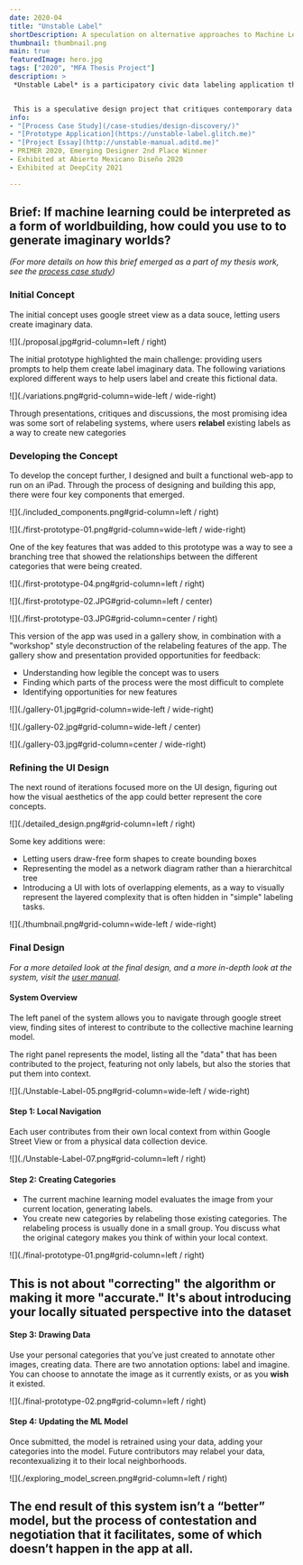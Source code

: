 ```yaml
---
date: 2020-04
title: "Unstable Label"
shortDescription: A speculation on alternative approaches to Machine Learning through the design of a data labeling app.
thumbnail: thumbnail.png
main: true
featuredImage: hero.jpg
tags: ["2020", "MFA Thesis Project"]
description: >
 *Unstable Label* is a participatory civic data labeling application that facilitates conversations of how we each see and imagine our neighborhoods differently through the collective creation of an object detection algorithm. 


 This is a speculative design project that critiques contemporary data collection practices for Machine Learning, while also imagining alternative approaches. More than a practical proposal for a new data collection system, *Unstable Label* is a set of ideas, provocations, and critiques that are intended to challenge contemporary practices and creatively imagine new paths forward. 
info:
- "[Process Case Study](/case-studies/design-discovery/)"
- "[Prototype Application](https://unstable-label.glitch.me)"
- "[Project Essay](http://unstable-manual.aditd.me)"
- PRIMER 2020, Emerging Designer 2nd Place Winner
- Exhibited at Abierto Mexicano Diseño 2020
- Exhibited at DeepCity 2021

---
```


## **Brief:** If machine learning could be interpreted as a form of worldbuilding, how could you use to to generate imaginary worlds?

*(For more details on how this brief emerged as a part of my thesis work, see the [process case study](/case-studies/design-discovery/))*

### Initial Concept

The initial concept uses google street view as a data souce, letting users create imaginary data.

![](./proposal.jpg#grid-column=left / right)

The initial prototype highlighted the main challenge: providing users prompts to help them create label imaginary data. The following variations explored different ways to help users label and create this fictional data. 

![](./variations.png#grid-column=wide-left / wide-right)

Through presentations, critiques and discussions, the most promising idea was some sort of relabeling systems, where users **relabel** existing labels as a way to create new categories

### Developing the Concept

To develop the concept further, I designed and built a functional web-app to run on an iPad. Through the process of designing and building this app, there were four key components that emerged.

![](./included_components.png#grid-column=left / right)

![](./first-prototype-01.png#grid-column=wide-left / wide-right)

One of the key features that was added to this prototype was a way to see a branching tree that showed the relationships between the different categories that were being created. 

![](./first-prototype-04.png#grid-column=left / right)

![](./first-prototype-02.JPG#grid-column=left / center)

![](./first-prototype-03.JPG#grid-column=center / right)

This version of the app was used in a gallery show, in combination with a "workshop" style deconstruction of the relabeling features of the app. The gallery show and presentation provided opportunities for feedback:

- Understanding how legible the concept was to users
- Finding which parts of the process were the most difficult to complete
- Identifying opportunities for new features

![](./gallery-01.jpg#grid-column=wide-left / wide-right)

![](./gallery-02.jpg#grid-column=wide-left / center)

![](./gallery-03.jpg#grid-column=center / wide-right)

### Refining the UI Design

The next round of iterations focused more on the UI design, figuring out how the visual aesthetics of the app could better represent the core concepts.

![](./detailed_design.png#grid-column=left / right)

Some key additions were:
- Letting users draw-free form shapes to create bounding boxes
- Representing the model as a network diagram rather than a hierarchitcal tree
- Introducing a UI with lots of overlapping elements, as a way to visually represent the layered complexity that is often hidden in "simple" labeling tasks.

![](./thumbnail.png#grid-column=wide-left / wide-right)

### Final Design

*For a more detailed look at the final design, and a more in-depth look at the system, visit the [user manual](http://unstable-manual.aditd.me).*

#### System Overview

The left panel of the system allows you to navigate through google street view, finding sites of interest to contribute to the collective machine learning model.

The right panel represents the model, listing all the "data" that has been contributed to the project, featuring not only labels, but also the stories that put them into context. 

![](./Unstable-Label-05.png#grid-column=wide-left / wide-right)

#### Step 1: Local Navigation

Each user contributes from their own local context from within Google Street View or from a physical data collection device. 

![](./Unstable-Label-07.png#grid-column=left / right)

#### Step 2: Creating Categories

- The current machine learning model evaluates the image from your current location, generating labels. 
- You create new categories by relabeling those existing categories. The relabeling process is usually done in a small group. You discuss what the original category makes you think of within your local context. 

![](./final-prototype-01.png#grid-column=left / right)

## This is not about "correcting" the algorithm or making it more "accurate." It's about introducing your locally situated perspective into the dataset

#### Step 3: Drawing Data

Use your personal categories that you’ve just created to annotate other images, creating data. There are two annotation options: label and imagine. You can choose to annotate the image as it currently exists, or as you **wish** it existed. 

![](./final-prototype-02.png#grid-column=left / right)

#### Step 4: Updating the ML Model

Once submitted, the model is retrained using your data, adding your categories into the model. Future contributors may relabel your data, recontexualizing it to their local neighborhoods.

![](./exploring_model_screen.png#grid-column=left / right)

## The end result of this system isn’t a “better” model, but the process of contestation and negotiation that it facilitates, some of which doesn’t happen in the app at all.
